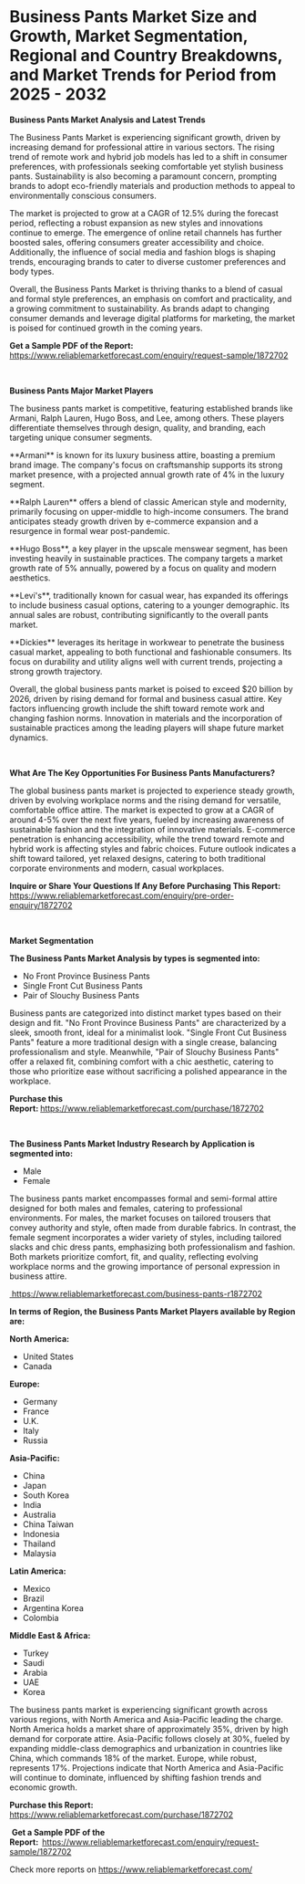 <p><h1>Business Pants Market Size and Growth, Market Segmentation, Regional and Country Breakdowns, and Market Trends for Period from 2025 -  2032</h1></p><p><strong>Business Pants Market Analysis and Latest Trends</strong></p>
<p><p>The Business Pants Market is experiencing significant growth, driven by increasing demand for professional attire in various sectors. The rising trend of remote work and hybrid job models has led to a shift in consumer preferences, with professionals seeking comfortable yet stylish business pants. Sustainability is also becoming a paramount concern, prompting brands to adopt eco-friendly materials and production methods to appeal to environmentally conscious consumers.</p><p>The market is projected to grow at a CAGR of 12.5% during the forecast period, reflecting a robust expansion as new styles and innovations continue to emerge. The emergence of online retail channels has further boosted sales, offering consumers greater accessibility and choice. Additionally, the influence of social media and fashion blogs is shaping trends, encouraging brands to cater to diverse customer preferences and body types.</p><p>Overall, the Business Pants Market is thriving thanks to a blend of casual and formal style preferences, an emphasis on comfort and practicality, and a growing commitment to sustainability. As brands adapt to changing consumer demands and leverage digital platforms for marketing, the market is poised for continued growth in the coming years.</p></p>
<p><strong>Get a Sample PDF of the Report:&nbsp;</strong> <a href="https://www.reliablemarketforecast.com/enquiry/request-sample/1872702?utm_campaign=2470&utm_medium=2&utm_source=Github&utm_content=ia&utm_term=16022025&utm_id=business-pants">https://www.reliablemarketforecast.com/enquiry/request-sample/1872702</a></p>
<p>&nbsp;</p>
<p><strong>Business Pants Major Market Players</strong></p>
<p><p>The business pants market is competitive, featuring established brands like Armani, Ralph Lauren, Hugo Boss, and Lee, among others. These players differentiate themselves through design, quality, and branding, each targeting unique consumer segments.</p><p>**Armani** is known for its luxury business attire, boasting a premium brand image. The company's focus on craftsmanship supports its strong market presence, with a projected annual growth rate of 4% in the luxury segment. </p><p>**Ralph Lauren** offers a blend of classic American style and modernity, primarily focusing on upper-middle to high-income consumers. The brand anticipates steady growth driven by e-commerce expansion and a resurgence in formal wear post-pandemic.</p><p>**Hugo Boss**, a key player in the upscale menswear segment, has been investing heavily in sustainable practices. The company targets a market growth rate of 5% annually, powered by a focus on quality and modern aesthetics.</p><p>**Levi's**, traditionally known for casual wear, has expanded its offerings to include business casual options, catering to a younger demographic. Its annual sales are robust, contributing significantly to the overall pants market.</p><p>**Dickies** leverages its heritage in workwear to penetrate the business casual market, appealing to both functional and fashionable consumers. Its focus on durability and utility aligns well with current trends, projecting a strong growth trajectory.</p><p>Overall, the global business pants market is poised to exceed $20 billion by 2026, driven by rising demand for formal and business casual attire. Key factors influencing growth include the shift toward remote work and changing fashion norms. Innovation in materials and the incorporation of sustainable practices among the leading players will shape future market dynamics.</p></p>
<p>&nbsp;</p>
<p><strong>What Are The Key Opportunities For Business Pants Manufacturers?</strong></p>
<p><p>The global business pants market is projected to experience steady growth, driven by evolving workplace norms and the rising demand for versatile, comfortable office attire. The market is expected to grow at a CAGR of around 4-5% over the next five years, fueled by increasing awareness of sustainable fashion and the integration of innovative materials. E-commerce penetration is enhancing accessibility, while the trend toward remote and hybrid work is affecting styles and fabric choices. Future outlook indicates a shift toward tailored, yet relaxed designs, catering to both traditional corporate environments and modern, casual workplaces.</p></p>
<p><strong>Inquire or Share Your Questions If Any Before Purchasing This Report:</strong> <a href="https://www.reliablemarketforecast.com/enquiry/pre-order-enquiry/1872702?utm_campaign=2470&utm_medium=2&utm_source=Github&utm_content=ia&utm_term=16022025&utm_id=business-pants">https://www.reliablemarketforecast.com/enquiry/pre-order-enquiry/1872702</a></p>
<p>&nbsp;</p>
<p><strong>Market Segmentation</strong></p>
<p><strong>The Business Pants Market Analysis by types is segmented into:</strong></p>
<p><ul><li>No Front Province Business Pants</li><li>Single Front Cut Business Pants</li><li>Pair of Slouchy Business Pants</li></ul></p>
<p><p>Business pants are categorized into distinct market types based on their design and fit. "No Front Province Business Pants" are characterized by a sleek, smooth front, ideal for a minimalist look. "Single Front Cut Business Pants" feature a more traditional design with a single crease, balancing professionalism and style. Meanwhile, "Pair of Slouchy Business Pants" offer a relaxed fit, combining comfort with a chic aesthetic, catering to those who prioritize ease without sacrificing a polished appearance in the workplace.</p></p>
<p><strong>Purchase this Report:&nbsp;</strong><a href="https://www.reliablemarketforecast.com/purchase/1872702?utm_campaign=2470&utm_medium=2&utm_source=Github&utm_content=ia&utm_term=16022025&utm_id=business-pants">https://www.reliablemarketforecast.com/purchase/1872702</a></p>
<p>&nbsp;</p>
<p><strong>The Business Pants Market Industry Research by Application is segmented into:</strong></p>
<p><ul><li>Male</li><li>Female</li></ul></p>
<p><p>The business pants market encompasses formal and semi-formal attire designed for both males and females, catering to professional environments. For males, the market focuses on tailored trousers that convey authority and style, often made from durable fabrics. In contrast, the female segment incorporates a wider variety of styles, including tailored slacks and chic dress pants, emphasizing both professionalism and fashion. Both markets prioritize comfort, fit, and quality, reflecting evolving workplace norms and the growing importance of personal expression in business attire.</p></p>
<p><a href="https://www.reliablemarketforecast.com/business-pants-r1872702?utm_campaign=2470&utm_medium=2&utm_source=Github&utm_content=ia&utm_term=16022025&utm_id=business-pants">&nbsp;https://www.reliablemarketforecast.com/business-pants-r1872702</a></p>
<p><strong>In terms of Region, the Business Pants Market Players available by Region are:</strong></p>
<p>
    <p> <strong> North America: </strong>
        <ul>
            <li>United States</li>
            <li>Canada</li>
        </ul>
        </p> 
    <p> <strong> Europe: </strong>
        <ul>
            <li>Germany</li>
            <li>France</li>
            <li>U.K.</li>
            <li>Italy</li>
            <li>Russia</li>
        </ul>
        </p> 
    <p> <strong> Asia-Pacific: </strong>
        <ul>
            <li>China</li>
            <li>Japan</li>
            <li>South Korea</li>
            <li>India</li>
            <li>Australia</li>
            <li>China Taiwan</li>
            <li>Indonesia</li>
            <li>Thailand</li>
            <li>Malaysia</li>
        </ul>
        </p> 
    <p> <strong> Latin America: </strong>
        <ul>
            <li>Mexico</li>
            <li>Brazil</li>
            <li>Argentina Korea</li>
            <li>Colombia</li>
        </ul>
        </p> 
    <p> <strong> Middle East & Africa: </strong>
        <ul>
            <li>Turkey</li>
            <li>Saudi</li>
            <li>Arabia</li>
            <li>UAE</li>
            <li>Korea</li>
        </ul>
    </p>
    </p>
<p><p>The business pants market is experiencing significant growth across various regions, with North America and Asia-Pacific leading the charge. North America holds a market share of approximately 35%, driven by high demand for corporate attire. Asia-Pacific follows closely at 30%, fueled by expanding middle-class demographics and urbanization in countries like China, which commands 18% of the market. Europe, while robust, represents 17%. Projections indicate that North America and Asia-Pacific will continue to dominate, influenced by shifting fashion trends and economic growth.</p></p>
<p><strong>Purchase this Report: </strong><a href="https://www.reliablemarketforecast.com/purchase/1872702?utm_campaign=2470&utm_medium=2&utm_source=Github&utm_content=ia&utm_term=16022025&utm_id=business-pants">https://www.reliablemarketforecast.com/purchase/1872702</a></p>
<p>&nbsp;<strong>Get a Sample PDF of the Report:&nbsp;&nbsp;</strong><a href="https://www.reliablemarketforecast.com/enquiry/request-sample/1872702?utm_campaign=2470&utm_medium=2&utm_source=Github&utm_content=ia&utm_term=16022025&utm_id=business-pants">https://www.reliablemarketforecast.com/enquiry/request-sample/1872702</a></p>
<p><strong></strong></p>
<p>Check more reports on <a href="https://www.reliablemarketforecast.com/?utm_campaign=2470&utm_medium=2&utm_source=Github&utm_content=ia&utm_term=16022025&utm_id=business-pants">https://www.reliablemarketforecast.com/</a></p>